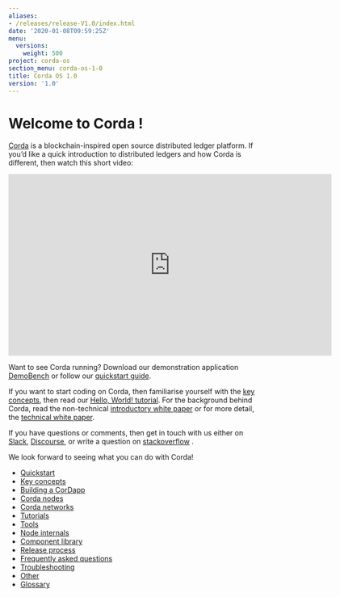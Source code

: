 ```yaml
---
aliases:
- /releases/release-V1.0/index.html
date: '2020-01-08T09:59:25Z'
menu:
  versions:
    weight: 500
project: corda-os
section_menu: corda-os-1-0
title: Corda OS 1.0
version: '1.0'
---
```



# Welcome to Corda !

[Corda](https://www.corda.net/) is a blockchain-inspired open source distributed ledger platform. If you’d like a
quick introduction to distributed ledgers and how Corda is different, then watch this short video:

<embed>
<iframe src="https://player.vimeo.com/video/205410473" width="640" height="360" frameborder="0" webkitallowfullscreen="true" mozallowfullscreen="true" allowfullscreen="true"></iframe>


</embed>


Want to see Corda running? Download our demonstration application [DemoBench](https://www.corda.net/downloads/) or follow our [quickstart guide](quickstart-index.md).

If you want to start coding on Corda, then familiarise yourself with the [key concepts](key-concepts.md), then read our [Hello, World! tutorial](hello-world-index.md). For the background behind Corda, read the non-technical [introductory white paper](/en/pdf/corda-introductory-whitepaper.pdf) or for more detail, the [technical white paper](/en/pdf/corda-technical-whitepaper.pdf).

If you have questions or comments, then get in touch with us either on [Slack](https://slack.corda.net/), [Discourse](https://discourse.corda.net/), or write a question on [stackoverflow](https://stackoverflow.com/questions/tagged/corda) .

We look forward to seeing what you can do with Corda!





* [Quickstart](quickstart-index.md)
* [Key concepts](key-concepts.md)
* [Building a CorDapp](building-a-cordapp-index.md)
* [Corda nodes](corda-nodes-index.md)
* [Corda networks](corda-networks-index.md)
* [Tutorials](tutorials-index.md)
* [Tools](tools-index.md)
* [Node internals](node-internals-index.md)
* [Component library](component-library-index.md)
* [Release process](release-process-index.md)
* [Frequently asked questions](faq.md)
* [Troubleshooting](troubleshooting.md)
* [Other](other-index.md)
* [Glossary](glossary.md)




